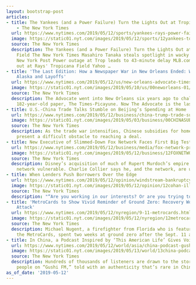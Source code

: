 ```yaml
---
layout: bootstrap-post
articles:
- title: The Yankees (and a Power Failure) Turn the Lights Out at Tropicana Field
    - The New York Times
  url: https://www.nytimes.com/2019/05/12/sports/yankees-rays-power-failure.html
  image: https://static01.nyt.com/images/2019/05/12/sports/12yankees-top/12yankees-top-facebookJumbo.jpg
  source: The New York Times
  description: The Yankees (and a Power Failure) Turn the Lights Out at Tropicana
    Field The New York Times Masahiro Tanaka steals spotlight in wacky Yankees win
    New York Post Power outage at Trop leads to 43-minute delay MLB.com Lights go
    out at Rays' Tropicana Field Yahoo …
- title: 'The Last Edition: How a Newspaper War in New Orleans Ended: With a Baked
    Alaska and Layoffs'
  url: https://www.nytimes.com/2019/05/12/us/new-orleans-advocate-times-picayune.html
  image: https://static01.nyt.com/images/2019/05/10/us/00neworleans-01/00neworleans-01-facebookJumbo.jpg
  source: The New York Times
  description: The Advocate went into New Orleans six years ago to challenge the city’s
    182-year-old paper, The Times-Picayune. Now The Advocate is the last one standing.
- title: U.S.-China Trade Talks Stumble on Beijing’s Spending at Home
  url: https://www.nytimes.com/2019/05/12/business/china-trump-trade-subsidies.html
  image: https://static01.nyt.com/images/2019/05/03/business/00CHINASUBSIDIES-1/merlin_149515059_53b91d42-fed8-4a02-bace-0028f75773cf-facebookJumbo.jpg
  source: The New York Times
  description: As the trade war intensifies, Chinese subsidies for homegrown industries
    present a difficult obstacle to reaching a deal.
- title: New Executive of Slimmed-Down Fox Network Faces First Big Test
  url: https://www.nytimes.com/2019/05/12/business/media/fox-network-programming-charlie-collier.html
  image: https://static01.nyt.com/images/2019/05/12/business/12FOXNETWORK-01/12FOXNETWORK-01-facebookJumbo.jpg
  source: The New York Times
  description: Disney’s acquisition of much of Rupert Murdoch’s empire leaves the
    network vulnerable. Charlie Collier says he, and the network, are up for the challenge.
- title: When Lenders Push Borrowers Over the Edge
  url: https://www.nytimes.com/2019/05/12/opinion/windstream-bankruptcy-cds.html
  image: https://static01.nyt.com/images/2019/05/12/opinion/12cohan-illo/12cohan-illo-facebookJumbo.jpg
  source: The New York Times
  description: "“Are you working in our interests? Or are you trying to screw me?”"
- title: 'MetroCards to Show Vivid Reminder of Ground Zero: Recovery Workers After
    Attack'
  url: https://www.nytimes.com/2019/05/12/nyregion/9-11-metrocards.html
  image: https://static01.nyt.com/images/2019/05/12/nyregion/12metrocards/12metrocards-facebookJumbo.jpg
  source: The New York Times
  description: Michael Nugent, a firefighter from Florida who is featured on one of
    the MetroCards, spent two weeks at ground zero after the Sept. 11 attacks.
- title: In China, a Podcast Inspired by ‘This American Life’ Gives Voice to the Real
  url: https://www.nytimes.com/2019/05/12/world/asia/china-podcast-gushi-fm.html
  image: https://static01.nyt.com/images/2019/05/13/world/13china-podcast-1/00china-podcast-1-facebookJumbo.jpg
  source: The New York Times
  description: Hundreds of thousands of listeners are drawn to the stories of ordinary
    people on “Gushi FM,” told with an authenticity that’s rare in China’s media landscape.
as_of_date: '2019-05-12'
---
```


